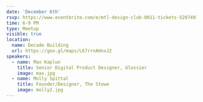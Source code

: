 ```yaml
---
date: 'December 6th'
rsvp: https://www.eventbrite.com/e/mtl-design-club-0011-tickets-52074918483
time: 6-9 PM
type: Meetup
visible: true
location:
  name: Decade Building
  url: https://goo.gl/maps/L67rrnAHnxJ2
speakers:
  - name: Max Kaplun
    title: Senior Digital Product Designer, Glossier
    image: max.jpg
  - name: Molly Spittal
    title: Founder/Designer, The Stowe
    image: molly2.jpg
---
```

